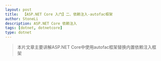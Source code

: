 ```yaml
---
layout:	post
title:	【ASP.NET Core 入门】二、依赖注入-autofac框架
author: StoneLi
description: ASP.NET Core 依赖注入
tags: [dotnet, dotnetcore]
type: dotnet
---
```


> 本片文章主要讲解ASP.NET Core中使用autofac框架替换内置依赖注入框架





